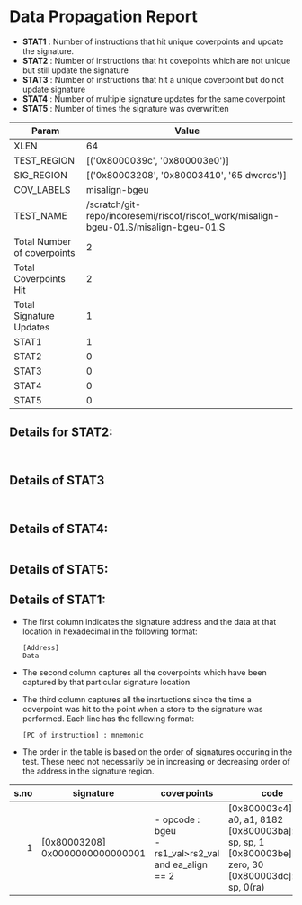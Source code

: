 
# Data Propagation Report

- **STAT1** : Number of instructions that hit unique coverpoints and update the signature.
- **STAT2** : Number of instructions that hit covepoints which are not unique but still update the signature
- **STAT3** : Number of instructions that hit a unique coverpoint but do not update signature
- **STAT4** : Number of multiple signature updates for the same coverpoint
- **STAT5** : Number of times the signature was overwritten

| Param                     | Value    |
|---------------------------|----------|
| XLEN                      | 64      |
| TEST_REGION               | [('0x8000039c', '0x800003e0')]      |
| SIG_REGION                | [('0x80003208', '0x80003410', '65 dwords')]      |
| COV_LABELS                | misalign-bgeu      |
| TEST_NAME                 | /scratch/git-repo/incoresemi/riscof/riscof_work/misalign-bgeu-01.S/misalign-bgeu-01.S    |
| Total Number of coverpoints| 2     |
| Total Coverpoints Hit     | 2      |
| Total Signature Updates   | 1      |
| STAT1                     | 1      |
| STAT2                     | 0      |
| STAT3                     | 0     |
| STAT4                     | 0     |
| STAT5                     | 0     |

## Details for STAT2:

```


```

## Details of STAT3

```


```

## Details of STAT4:

```

```

## Details of STAT5:



## Details of STAT1:

- The first column indicates the signature address and the data at that location in hexadecimal in the following format: 
  ```
  [Address]
  Data
  ```

- The second column captures all the coverpoints which have been captured by that particular signature location

- The third column captures all the insrtuctions since the time a coverpoint was
  hit to the point when a store to the signature was performed. Each line has
  the following format:
  ```
  [PC of instruction] : mnemonic
  ```
- The order in the table is based on the order of signatures occuring in the
  test. These need not necessarily be in increasing or decreasing order of the
  address in the signature region.

|s.no|            signature             |                         coverpoints                         |                                                             code                                                              |
|---:|----------------------------------|-------------------------------------------------------------|-------------------------------------------------------------------------------------------------------------------------------|
|   1|[0x80003208]<br>0x0000000000000001|- opcode : bgeu<br> -  rs1_val>rs2_val and ea_align == 2<br> |[0x800003c4]:bgeu a0, a1, 8182<br> [0x800003ba]:addi sp, sp, 1<br> [0x800003be]:jal zero, 30<br> [0x800003dc]:sd sp, 0(ra)<br> |
